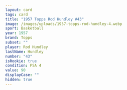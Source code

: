 ```yaml
---
layout: card
tags: card
title: "1957 Topps Rod Hundley #43"
image: /images/uploads/1957-topps-rod-hundley-4.webp
sport: Basketball
year: 1957
brand: Topps
subset: ""
player: Rod Hundley
lastName: Hundley
number: "43"
isRookie: true
condition: PSA 4
value: 90
displayCase: ""
hidden: true
---
```

